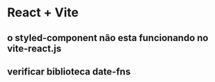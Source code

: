 # React + Vite

## o styled-component não esta funcionando no vite-react.js

## verificar biblioteca date-fns